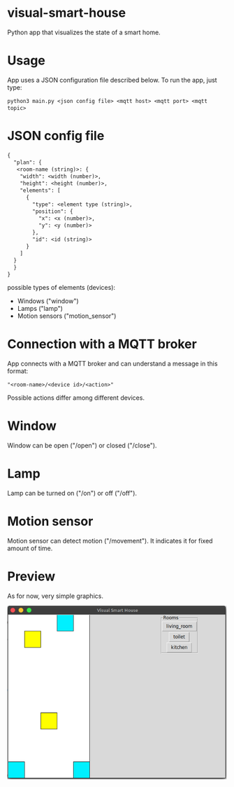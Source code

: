 # visual-smart-house
Python app that visualizes the state of a smart home. 

# Usage

App uses a JSON configuration file described below. 
To run the app, just type:

    python3 main.py <json config file> <mqtt host> <mqtt port> <mqtt topic>

# JSON config file

    {
      "plan": {
       <room-name (string)>: {
        "width": <width (number)>,
        "height": <height (number)>,
        "elements": [
          {
            "type": <element type (string)>,
            "position": {
              "x": <x (number)>,
              "y": <y (number)>
            },
            "id": <id (string)>
          }
        ]
      }
      }
    }
possible types of elements (devices): 
- Windows ("window")
- Lamps ("lamp")
- Motion sensors ("motion_sensor")

# Connection with a MQTT broker

App connects with a MQTT broker and can understand a message in this format:

    "<room-name>/<device id>/<action>"  
  
Possible actions differ among different devices.
  
# Window

Window can be open ("/open") or closed ("/close").

# Lamp

Lamp can be turned on ("/on") or off ("/off").

# Motion sensor

Motion sensor can detect motion ("/movement"). It indicates it for fixed amount of time.

# Preview

As for now, very simple graphics.

![Screenshot](/sample_screenshot.png)
